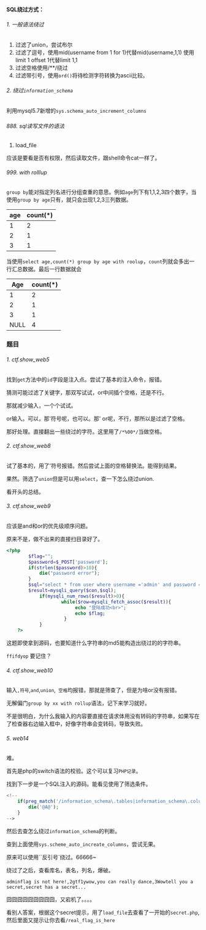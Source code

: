 

#### SQL绕过方式：



###### 1. 一般语法绕过

1. 过滤了union，尝试布尔
2. 过滤了逗号，使用mid(username from 1 for 1)代替mid(username,1,1)
使用limit 1 offset 1代替limit 1,1
3. 过滤空格使用/**/绕过
4. 过滤带引号，使用`ord()`将待检测字符转换为ascii比较。



###### 2. 绕过`information_schema`

利用mysql5.7新增的`sys.schema_auto_increment_columns`



###### 888. sql读写文件的语法

1. load_file

应该是要看是否有权限，然后读取文件，跟shell命令cat一样了。



###### 999. with rolllup

`group by`能对指定列名进行分组查重的意思。例如`age`列下有1,1,2,3四个数字，当使用`group by age`只有，就只会出现1,2,3三列数据。

| age  | count(*) |
| ---- | -------- |
| 1    | 2        |
| 2    | 1        |
| 3    | 1        |

当使用`select age,count(*) group by age with roolup`，`count`列就会多出一行汇总数据。最后一行数据就会

| Age  | count(*) |
| ---- | -------- |
| 1    | 2        |
| 2    | 1        |
| 3    | 1        |
| NULL | 4        |



### 题目

###### 1. ctf.show_web5

找到`get`方法中的`id`字段是注入点。尝试了基本的注入命令，报错。

猜测可能过滤了关键字，那双写试试，or中间插个空格，还是不行。

那就减少输入，一个个试试。

or输入。可以，那'符号呢，也可以。那' or呢，不行，那所以是过滤了空格。

那好处理。直接翻出一些绕过的字符。这里用了`/*%00*/`当做空格。



###### 2.  ctf.show_web8

试了基本的，用了'符号报错。然后尝试上面的空格替换法。能得到结果。

果然。筛选了`union`但是可以用`select`，查一下怎么绕过union.

看开头的总结。



###### 3. ctf.show_web9

应该是and和or的优先级顺序问题。

原来不是，做不出来的直接扫目录好了。

```php
<?php
        $flag="";
		$password=$_POST['password'];
		if(strlen($password)>10){
			die("password error");
		}
		$sql="select * from user where username ='admin' and password ='".md5($password,true)."'";
		$result=mysqli_query($con,$sql);
			if(mysqli_num_rows($result)>0){
					while($row=mysqli_fetch_assoc($result)){
						 echo "登陆成功<br>";
						 echo $flag;
					 }
			}
    ?>
```

这题即使拿到源码，也要知道什么字符串的md5能构造出绕过的的字符串。

`ffifdyop` 要记住？



###### 4. ctf.show_web10

输入`,符号`,`and`,`union`,` 空格`均报错，那就是筛查了，但是为啥or没有报错。

无解偏门`group by xx with rollup`语法，记下来学习就好。

不是很明白，为什么我输入的内容要直接在请求体用没有转码的字符串，如果写在了检查器右边输入框中，好像字符串会变转码，导致失败。



###### 5. web14

难。

首先是php的switch语法的校验。这个可以复习`PHP记录`。

找到下一步是一个SQL注入的源码。能看见使用了筛选条件。

```php
<!--
	if(preg_match('/information_schema\.tables|information_schema\.columns|linestring| |polygon/is', $_GET['query'])){
		die('@A@');
	}
-->
```

然后去查怎么绕过`information_schema`的判断。

查到上面使用`sys.scheme_auto_increate_columns`，尝试无果。

原来可以使用``反引号`绕过。66666~

绕过了之后，查看库名，表名，列名，爆破。

`adminflag is not here!,2gtf1ywow,you can really dance,3Wowtell you a secret,secret has a secret...`

囧囧囧囧囧囧囧囧囧，又宕机了。。。。

看别人答案，根据这个secret提示，用了`load_file`去查看了一开始的`secret.php`,然后里面又提示让你去看`/real_flag_is_here`

